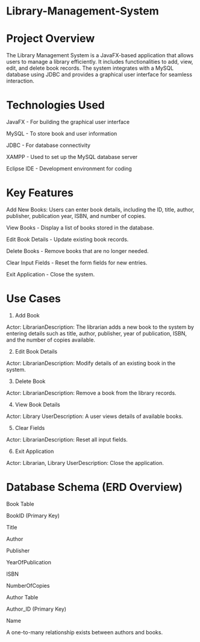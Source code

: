 # Library-Management-System
# Project Overview

The Library Management System is a JavaFX-based application that allows users to manage a library efficiently. It includes functionalities to add, view, edit, and delete book records. The system integrates with a MySQL database using JDBC and provides a graphical user interface for seamless interaction.

# Technologies Used

JavaFX - For building the graphical user interface

MySQL - To store book and user information

JDBC - For database connectivity

XAMPP - Used to set up the MySQL database server

Eclipse IDE - Development environment for coding

# Key Features

Add New Books: Users can enter book details, including the ID, title, author, publisher, publication year, ISBN, and number of copies.

View Books - Display a list of books stored in the database.

Edit Book Details - Update existing book records.

Delete Books - Remove books that are no longer needed.

Clear Input Fields - Reset the form fields for new entries.

Exit Application - Close the system.

# Use Cases

1. Add Book

Actor: LibrarianDescription: The librarian adds a new book to the system by entering details such as title, author, publisher, year of publication, ISBN, and the number of copies available.

2. Edit Book Details

Actor: LibrarianDescription: Modify details of an existing book in the system.

3. Delete Book

Actor: LibrarianDescription: Remove a book from the library records.

4. View Book Details

Actor: Library UserDescription: A user views details of available books.

5. Clear Fields

Actor: LibrarianDescription: Reset all input fields.

6. Exit Application

Actor: Librarian, Library UserDescription: Close the application.

# Database Schema (ERD Overview)

Book Table

BookID (Primary Key)

Title

Author

Publisher

YearOfPublication

ISBN

NumberOfCopies

Author Table

Author_ID (Primary Key)

Name

A one-to-many relationship exists between authors and books.
